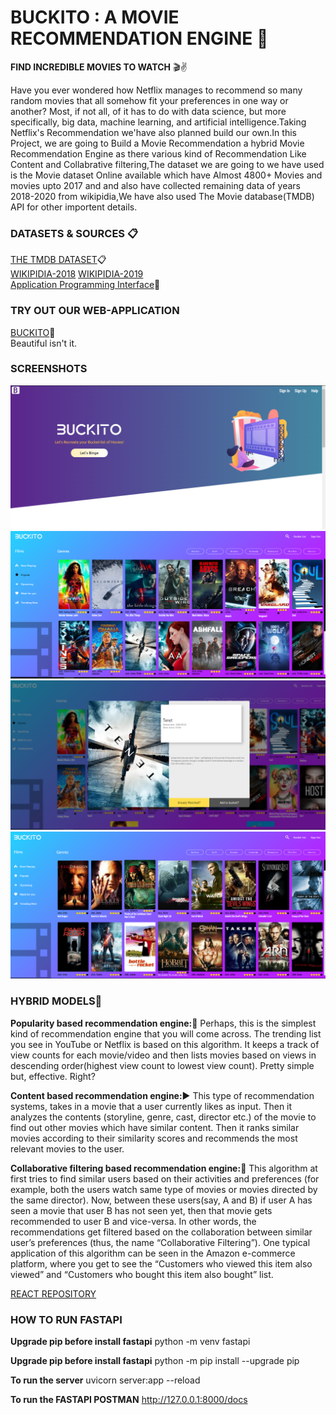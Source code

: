 # BUCKITO : A MOVIE RECOMMENDATION ENGINE  :movie_camera:

**FIND INCREDIBLE MOVIES TO WATCH** :clapper::v:

Have you ever wondered how Netflix manages to recommend so many random movies that all somehow fit your preferences in one way or another? Most, if not all, of it has to do with data science, but more specifically, big data, machine learning, and artificial intelligence.Taking Netflix's Recommendation we'have also planned build our own.In this Project, we are going to Build a Movie Recommendation a hybrid Movie Recommendation Engine as there various kind of Recommendation Like Content and Collabrative filtering,The dataset we are going to we have used is the Movie dataset Online available which have Almost 4800+ Movies and movies upto 2017 and and also have collected remaining data of years 2018-2020 from wikipidia,We have also used The Movie database(TMDB) API for other importent details.

### DATASETS & SOURCES :clipboard:
[THE TMDB DATASET](https://www.kaggle.com/tmdb/tmdb-movie-metadata):clipboard:\
[WIKIPIDIA-2018](https://en.wikipedia.org/wiki/List_of_American_films_of_2018) [WIKIPIDIA-2019](https://en.wikipedia.org/wiki/List_of_American_films_of_2019)\
[Application Programming Interface](https://developers.themoviedb.org/3):blue_book:

### TRY OUT OUR WEB-APPLICATION 
[BUCKITO](http://buckito.hashigma.com/):purple_heart:\
Beautiful isn't it.

### SCREENSHOTS
![Landing_page](/Images/4.PNG)
![Popular_page](/Images/2.PNG)
![Modale](/Images/3.PNG)
![Main page](/Images/1.PNG)





### HYBRID MODELS:ferris_wheel:

**Popularity based recommendation engine:**:signal_strength:
Perhaps, this is the simplest kind of recommendation engine that you will come across. The trending list you see in YouTube or Netflix is based on this algorithm. It keeps a track of view counts for each movie/video and then lists movies based on views in descending order(highest view count to lowest view count). Pretty simple but, effective. Right?

**Content based recommendation engine:**:arrow_forward:
This type of recommendation systems, takes in a movie that a user currently likes as input. Then it analyzes the contents (storyline, genre, cast, director etc.) of the movie to find out other movies which have similar content. Then it ranks similar movies according to their similarity scores and recommends the most relevant movies to the user.

**Collaborative filtering based recommendation engine:**:two_men_holding_hands:
This algorithm at first tries to find similar users based on their activities and preferences (for example, both the users watch same type of movies or movies directed by the same director). Now, between these users(say, A and B) if user A has seen a movie that user B has not seen yet, then that movie gets recommended to user B and vice-versa. In other words, the recommendations get filtered based on the collaboration between similar user’s preferences (thus, the name “Collaborative Filtering”). One typical application of this algorithm can be seen in the Amazon e-commerce platform, where you get to see the “Customers who viewed this item also viewed” and “Customers who bought this item also bought” list.


[REACT REPOSITORY](https://github.com/Priyanshu-C/BUCKITO)

### HOW TO RUN FASTAPI
**Upgrade pip before install fastapi**
python -m venv fastapi

**Upgrade pip before install fastapi**
python -m pip install --upgrade pip

**To run the server**
uvicorn server:app --reload

**To run the FASTAPI POSTMAN**
http://127.0.0.1:8000/docs

